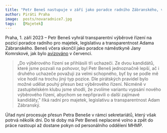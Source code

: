 ```yaml
---
title: "Petr Beneš nastupuje v září jako poradce radního Zábranského, vyhrál výběrové řízení"
author: Piráti Praha
image:  posts/novaradnice7.jpg
tags:   [Majetek]
---
```


Praha, 1. září 2023 – Petr Beneš vyhrál transparentní výběrové řízení na pozici poradce radního pro majetek, legislativu a transparentnost Adama Zábranského. Beneš včera skončil jako poradce náměstkyně Jany Komrskové, jak bylo [avizováno](https://praha.pirati.cz/aktuality/petr-benes-ukonci-cinnost.html) v červenci.

> „Do výběrového řízení se přihlásili tři uchazeči. Ze dvou kandidátů, které jsme pozvali na pohovor, byl Petr Beneš jednoznačně lepší, ač i druhého uchazeče považuji za velmi schopného, byť by se podle mě více hodil na trochu jiný typ pozice. Dle pirátských pravidel bylo možné udělat pouhý přesun bez výběrového řízení. Nicméně v zastupitelském klubu jsme shodli, že zvolíme variantu vypsání nového výběrového řízení, abychom se nepřipravili o další zajímavé kandidáty,” říká radní pro majetek, legislativu a transparentnost Adam Zábranský.

Úřad nyní procesuje přesun Petra Beneše v rámci sekretariátů, který však potrvá několik dní. Do té doby má Petr Beneš neplacené volno a zpět do práce nastoupí až dostane pokyn od personálního oddělení MHMP.

